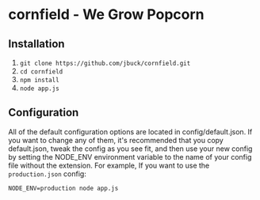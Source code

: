 cornfield - We Grow Popcorn
===========================

Installation
------------
1. `git clone https://github.com/jbuck/cornfield.git`
2. `cd cornfield`
3. `npm install`
3. `node app.js`

Configuration
-------------
All of the default configuration options are located in config/default.json.
If you want to change any of them, it's recommended that you copy default.json,
tweak the config as you see fit, and then use your new config by setting the
NODE_ENV environment variable to the name of your config file without the
extension. For example, If you want to use the `production.json` config:

    NODE_ENV=production node app.js
